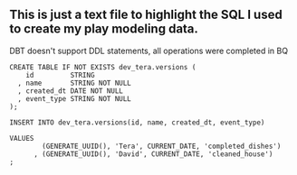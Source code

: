 
## This is just a text file to highlight the SQL I used to create my play modeling data. 

DBT doesn't support DDL statements, all operations were completed in BQ

```
CREATE TABLE IF NOT EXISTS dev_tera.versions (
    id         STRING 
  , name       STRING NOT NULL
  , created_dt DATE NOT NULL
  , event_type STRING NOT NULL
);
```

```
INSERT INTO dev_tera.versions(id, name, created_dt, event_type)

VALUES
        (GENERATE_UUID(), 'Tera', CURRENT_DATE, 'completed_dishes')
      , (GENERATE_UUID(), 'David', CURRENT_DATE, 'cleaned_house')
;
```